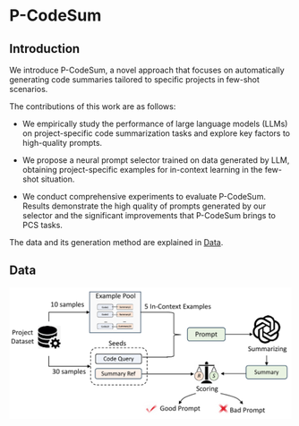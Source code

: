 # P-CodeSum

## Introduction

We introduce P-CodeSum, a novel approach that focuses on automatically generating code summaries tailored to specific projects in few-shot scenarios.

The contributions of this work are as follows:

* We empirically study the performance of large language models (LLMs) on project-specific code summarization tasks and explore key factors to high-quality prompts.

* We propose a neural prompt selector trained on data generated by LLM, obtaining project-specific examples for in-context learning in the few-shot situation.

* We conduct comprehensive experiments to evaluate P-CodeSum. Results demonstrate the high quality of prompts generated by our selector and the significant improvements that P-CodeSum brings to PCS tasks.

The data and its generation method are explained in [Data](#my-data).

## Data
[data]:#my-data

<img src="figures/Generating training data.pdf" style="zoom: 70%;" />